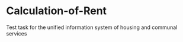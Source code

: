 # Calculation-of-Rent
Test task for the unified information system of housing and communal services
